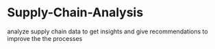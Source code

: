 # Supply-Chain-Analysis
analyze supply chain data to get insights and give recommendations to improve the the processes

